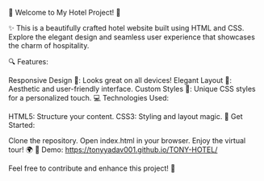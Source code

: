 🏨 Welcome to My Hotel Project! 🌟

✨ This is a beautifully crafted hotel website built using HTML and CSS. Explore the elegant design and seamless user experience that showcases the charm of hospitality.

🔍 Features:

Responsive Design 📱: Looks great on all devices!
Elegant Layout 🎨: Aesthetic and user-friendly interface.
Custom Styles 🌈: Unique CSS styles for a personalized touch.
💻 Technologies Used:

HTML5: Structure your content.
CSS3: Styling and layout magic.
🚀 Get Started:

Clone the repository.
Open index.html in your browser.
Enjoy the virtual tour! 🌍
🔗 Demo: https://tonyyadav001.github.io/TONY-HOTEL/

Feel free to contribute and enhance this project! 🤝
